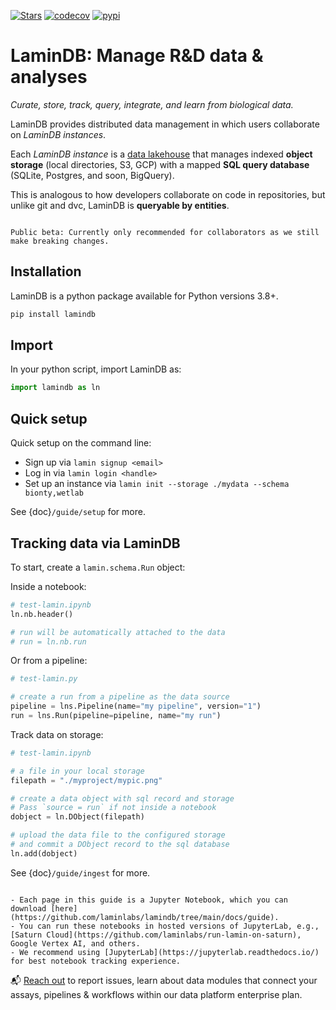 [![Stars](https://img.shields.io/github/stars/laminlabs/lamindb?logo=GitHub&color=yellow)](https://github.com/laminlabs/lamindb)
[![codecov](https://codecov.io/gh/laminlabs/lamindb/branch/main/graph/badge.svg?token=VKMRJ7OWR3)](https://codecov.io/gh/laminlabs/lamindb)
[![pypi](https://img.shields.io/pypi/v/lamindb?color=blue&label=pypi%20package)](https://pypi.org/project/lamindb)

# LaminDB: Manage R&D data & analyses

_Curate, store, track, query, integrate, and learn from biological data._

LaminDB provides distributed data management in which users collaborate on _LaminDB instances_.

Each _LaminDB instance_ is a [data lakehouse](https://www.databricks.com/glossary/data-lakehouse) that manages indexed **object storage** (local directories, S3, GCP) with a mapped **SQL query database** (SQLite, Postgres, and soon, BigQuery).

This is analogous to how developers collaborate on code in repositories, but unlike git and dvc, LaminDB is **queryable by entities**.

```{warning}

Public beta: Currently only recommended for collaborators as we still make breaking changes.

```

## Installation

LaminDB is a python package available for Python versions 3.8+.

```bash
pip install lamindb
```

## Import

In your python script, import LaminDB as:

```python
import lamindb as ln
```

## Quick setup

Quick setup on the command line:

- Sign up via `lamin signup <email>`
- Log in via `lamin login <handle>`
- Set up an instance via `lamin init --storage ./mydata --schema bionty,wetlab`

See {doc}`/guide/setup` for more.

## Tracking data via LaminDB

To start, create a `lamin.schema.Run` object:

Inside a notebook:

```python
# test-lamin.ipynb
ln.nb.header()

# run will be automatically attached to the data
# run = ln.nb.run
```

Or from a pipeline:

```python
# test-lamin.py

# create a run from a pipeline as the data source
pipeline = lns.Pipeline(name="my pipeline", version="1")
run = lns.Run(pipeline=pipeline, name="my run")
```

Track data on storage:

```python
# test-lamin.ipynb

# a file in your local storage
filepath = "./myproject/mypic.png"

# create a data object with sql record and storage
# Pass `source = run` if not inside a notebook
dobject = ln.DObject(filepath)

# upload the data file to the configured storage
# and commit a DObject record to the sql database
ln.add(dobject)
```

See {doc}`/guide/ingest` for more.

```{tip}

- Each page in this guide is a Jupyter Notebook, which you can download [here](https://github.com/laminlabs/lamindb/tree/main/docs/guide).
- You can run these notebooks in hosted versions of JupyterLab, e.g., [Saturn Cloud](https://github.com/laminlabs/run-lamin-on-saturn), Google Vertex AI, and others.
- We recommend using [JupyterLab](https://jupyterlab.readthedocs.io/) for best notebook tracking experience.

```

📬 [Reach out](https://lamin.ai/contact) to report issues, learn about data modules that connect your assays, pipelines & workflows within our data platform enterprise plan.
